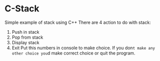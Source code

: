 # C-Stack
Simple example of stack using C++
There are 4 action to do with stack:
1) Push in stack
2) Pop from stack
3) Display stack
4) Exit
Put this numbers in console to make choice.
If you don`t make any other choice you`d make correct choice or quit the program.
